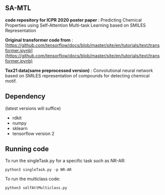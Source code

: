 ## SA-MTL

**code repository for ICPR 2020 poster paper** : Predicting Chemical Properties using Self-Attention Multi-task Learning based on SMILES Representation

**Original transformer code from** : [https://github.com/tensorflow/docs/blob/master/site/en/tutorials/text/transformer.ipynb](https://github.com/tensorflow/docs/blob/master/site/en/tutorials/text/transformer.ipynb)

**Tox21 data(same preprocessed version)** : Convolutional neural network based on SMILES representation of compounds for detecting chemical motif.

## Dependency

(latest versions will suffice)

- rdkit
- numpy
- sklearn
- tensorflow version 2

## Running code

To run the singleTask.py for a specific task such as NR-AR:   

`python3 singleTask.py -p NR-AR`  

 
To run the multiclass code:  

`python3 selfAttMulticlass.py`